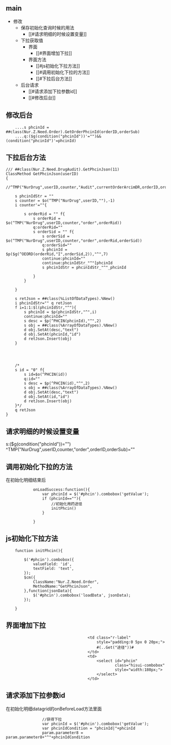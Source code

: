


## main

- 修改
	- 保存初始化查询时候的用法
		- [[#请求明细的时候设置变量]]
	- 下拉获取值
		- 界面
			- [[#界面增加下拉]]
		- 界面方法
			- [[#js初始化下拉方法]]
			- [[#调用初始化下拉的方法]]
			- [[#下拉后台方法]]
	- 后台请求
		- [[#请求添加下拉参数id]]
		- [[#修改后台]]

## 修改后台

```
    ....s phcinId = ##class(Nur.Z.Need.Order).GetOrderPhcinId(orderID,orderSub)
    ....q:($g(condition("phcinId"))'="")&&(condition("phcinId")'=phcinId)
```

## 下拉后台方法

```
/// ##class(Nur.Z.Need.DrugAudit).GetPhcinJson(11)
ClassMethod GetPhcinJson(userID)
{
	//^TMP("NurDrug",userID,counter,"Audit",currentOrderArcimDR,orderID,orderSub
	
	s phcinIdStr = ""
	s counter = $o(^TMP("NurDrug",userID,""),-1)
	i counter'=""{

		s orderRid = "" f{
			s orderRid = $o(^TMP("NurDrug",userID,counter,"order",orderRid))
			q:orderRid=""
			s orderSid = "" f{
				s orderSid = $o(^TMP("NurDrug",userID,counter,"order",orderRid,orderSid))
				q:orderSid=""
				s phcinId = $p($g(^OEORD(orderRid,"I",orderSid,2)),"^",7)
				continue:phcinId=""
				continue:phcinIdStr_"^"[phcinId
				s phcinIdStr = phcinIdStr_"^"_phcinId

			}
		}
		
	}
	
	s retJson = ##class(%ListOfDataTypes).%New()
	i phcinIdStr="" q retJson
	f i=1:1:$l(phcinIdStr,"^"){
		s phcinId = $p(phcinIdStr,"^",i)
		continue:phcinId=""
		s desc = $p(^PHCIN(phcinId),"^",2)
		s obj = ##class(%ArrayOfDataTypes).%New()
		d obj.SetAt(desc,"text")
		d obj.SetAt(phcinId,"id")
		d retJson.Insert(obj)
	}
	
	
	
	
	/*
	s id = "0" f{
		s id=$o(^PHCIN(id))
		q:id=""
		s desc = $p(^PHCIN(id),"^",2)
		s obj = ##class(%ArrayOfDataTypes).%New()
		d obj.SetAt(desc,"text")
		d obj.SetAt(id,"id")
		d retJson.Insert(obj)
	}*/
	q retJson
}
```


## 请求明细的时候设置变量

s:($g(condition("phcinId"))="") ^TMP("NurDrug",userID,counter,"order",orderID,orderSub)=""
## 调用初始化下拉的方法

在初始化明细结束后

```
			onLoadSuccess:function(){
				var phcinId = $('#phcin').combobox('getValue');
				if (phcinId==""){
					//初始化用药途径
					initPhcin()
				}

			}
```

## js初始化下拉方法

```
	function initPhcin(){

		$('#phcin').combobox({
			valueField: 'id',
			textField: 'text',
		});
		$cm({
		    ClassName:"Nur.Z.Need.Order",
		    MethodName:"GetPhcinJson",
		},function(jsonData){
			$('#phcin').combobox('loadData', jsonData);
		});

	}
```
## 界面增加下拉

```
									<td class="r-label"
										style="padding:0 5px 0 20px;">
										#(..Get("途径"))#
									</td>
									<td>
										<select id="phcin"
												class="hisui-combobox"
												style="width:180px;">
										</select>
									</td>
```

## 请求添加下拉参数id


在初始化明细datagrid的onBeforeLoad方法里面

```
				//获得下拉
				var phcinId = $('#phcin').combobox('getValue');
				var phcinIdCondition = "phcinId|"+phcinId
				param.parameter8 = param.parameter8+"^"+phcinIdCondition
```